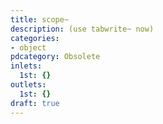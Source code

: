 ```yaml
---
title: scope~
description: (use tabwrite~ now)
categories:
- object
pdcategory: Obsolete
inlets:
  1st: {}
outlets:
  1st: {}
draft: true
---
```


